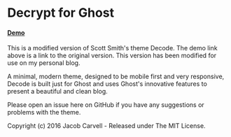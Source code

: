 # Decrypt for Ghost

#### [Demo](http://decode-ghost-demo.scotthsmith.com)

This is a modified version of Scott Smith's theme Decode. The demo link above is a link to the original version. This version has been modified for use on my personal blog.

A minimal, modern theme, designed to be mobile first and very responsive, Decode is built just for Ghost and uses Ghost's innovative features to present a beautiful and clean blog.

Please open an issue here on GitHub if you have any suggestions or problems with the theme.

Copyright (c) 2016 Jacob Carvell - Released under The MIT License.
